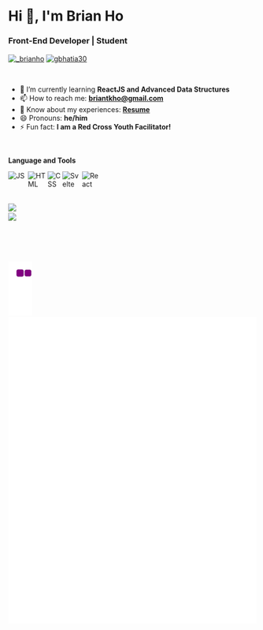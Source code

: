 <h1 align="left">Hi 👋, I'm Brian Ho</h1>
<h3 align="left">Front-End Developer | Student</h3>

<p align="left">
<a href="https://twitter.com/_brianho" target="blank"><img align="center" src="https://cdn.jsdelivr.net/npm/simple-icons@3.0.1/icons/twitter.svg" alt="_brianho" height="30" width="40" /></a>
<a href="https://www.linkedin.com/in/briantkho/" target="blank"><img align="center" src="https://cdn.jsdelivr.net/npm/simple-icons@3.0.1/icons/linkedin.svg" alt="gbhatia30" height="30" width="40" /></a>
</p>

<br/>

- 🌱 I’m currently learning **ReactJS and Advanced Data Structures**
- 📫 How to reach me: **briantkho@gmail.com**
- 📄 Know about my experiences: **[Resume](https://drive.google.com/file/d/16jfPSO66XiIPA24zInGGcFcmQphjMEQd/view?usp=sharing)**
- 😄 Pronouns: **he/him**
- ⚡ Fun fact: **I am a Red Cross Youth Facilitator!**

<br/>

**Language and Tools**
<br/>

<img align = "left" src="https://upload.wikimedia.org/wikipedia/commons/9/99/Unofficial_JavaScript_logo_2.svg" alt = "JS" width="40" height="auto"><img align = "left" src="https://upload.wikimedia.org/wikipedia/commons/6/61/HTML5_logo_and_wordmark.svg" alt = "HTML" width="40" height="auto"><img align = "left" src="https://upload.wikimedia.org/wikipedia/commons/d/d5/CSS3_logo_and_wordmark.svg" alt = "CSS" width="30" height="auto"><img align = "left" src = "https://upload.wikimedia.org/wikipedia/commons/1/1b/Svelte_Logo.svg" alt = "Svelte" width = "40" height = "auto"><img align = "left" src = "https://upload.wikimedia.org/wikipedia/commons/a/a7/React-icon.svg" alt = "React" width = "40" height = "auto">
<br/><br/><br/>

<p align="left">
<a href="https://github-readme-stats.vercel.app/api?username=gagan3012&count_private=true&show_icons=true&include_all_commits=false&hide_border=true&hide_title=true">
  <img width="48%"  src="https://github-readme-stats.vercel.app/api?username=briantkho&count_private=true&show_icons=true&include_all_commits=false&hide_border=true&hide_title=true" />
</a>
  <br/>
<a href="https://github-readme-streak-stats.herokuapp.com/?user=gagan3012&hide_border=true">
  <img width="48%"  src="https://github-readme-streak-stats.herokuapp.com/?user=briantkho&hide_border=true" />
</a>
</p>

<br/><br/><br/>

![Snake](https://github.com/briantkho/briantkho/blob/output/github-contribution-grid-snake.gif)
![Metrics](https://github.com/briantkho/briantkho/blob/main/github-metrics.svg)
